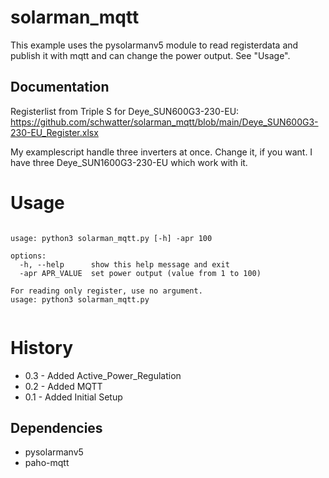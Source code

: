 # solarman_mqtt

This example uses the pysolarmanv5 module to read registerdata and publish it with mqtt
and can change the power output. See "Usage".


## Documentation

Registerlist from Triple S for Deye_SUN600G3-230-EU:<br>
https://github.com/schwatter/solarman_mqtt/blob/main/Deye_SUN600G3-230-EU_Register.xlsx

My examplescript handle three inverters at once. Change it, if you want.
I have three Deye_SUN1600G3-230-EU which work with it.

# Usage
<pre><code>
usage: python3 solarman_mqtt.py [-h] -apr 100

options:
  -h, --help      show this help message and exit
  -apr APR_VALUE  set power output (value from 1 to 100)
 
For reading only register, use no argument.
usage: python3 solarman_mqtt.py
 </code></pre>

  
# History
- 0.3 - Added Active_Power_Regulation
- 0.2 - Added MQTT
- 0.1 - Added Initial Setup

## Dependencies

- pysolarmanv5
- paho-mqtt
